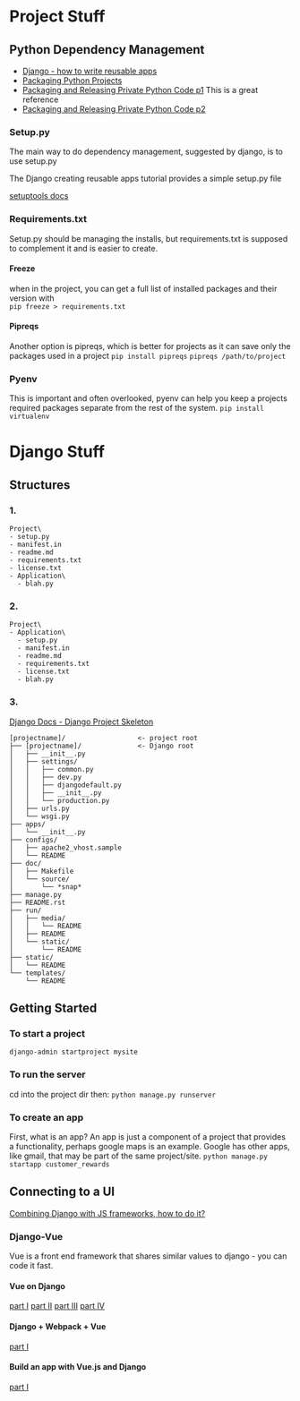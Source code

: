 # Project Stuff
## Python Dependency Management
- [Django - how to write reusable apps](https://docs.djangoproject.com/en/2.0/intro/reusable-apps/)
- [Packaging Python Projects](http://alexanderwaldin.github.io/packaging-python-project.html)
- [Packaging and Releasing Private Python Code p1](https://www.eventbrite.com/engineering/packaging-and-releasing-private-python-code-pt-1/) This is a great reference
- [Packaging and Releasing Private Python Code p2](https://www.eventbrite.com/engineering/packaging-and-releasing-private-python-code-pt-2/)

### Setup.py
The main way to do dependency management, suggested by django, is to use setup.py

The Django creating reusable apps tutorial provides a simple setup.py file

[setuptools docs](https://setuptools.readthedocs.io/en/latest/)

### Requirements.txt
Setup.py should be managing the installs, but requirements.txt is supposed to complement it and is easier to create.

#### Freeze
when in the project, you can get a full list of installed packages and their version with    
`pip freeze > requirements.txt`

#### Pipreqs
Another option is pipreqs, which is better for projects as it can save only the packages used in a project
`pip install pipreqs`
`pipreqs /path/to/project`

### Pyenv
This is important and often overlooked, pyenv can help you keep a projects required packages separate from the rest of the system.
`pip install virtualenv`

# Django Stuff
## Structures
### 1.
```
Project\
- setup.py
- manifest.in
- readme.md
- requirements.txt
- license.txt
- Application\
  - blah.py
```

### 2.
```
Project\
- Application\
  - setup.py
  - manifest.in
  - readme.md
  - requirements.txt
  - license.txt
  - blah.py
```

### 3.
[Django Docs - Django Project Skeleton](http://django-project-skeleton.readthedocs.io/en/latest/structure.html)
```
[projectname]/                  <- project root
├── [projectname]/              <- Django root
│   ├── __init__.py
│   ├── settings/
│   │   ├── common.py
│   │   ├── dev.py
│   │   ├── djangodefault.py
│   │   ├── __init__.py
│   │   └── production.py
│   ├── urls.py
│   └── wsgi.py
├── apps/
│   └── __init__.py
├── configs/
│   ├── apache2_vhost.sample
│   └── README
├── doc/
│   ├── Makefile
│   └── source/
│       └── *snap*
├── manage.py
├── README.rst
├── run/
│   ├── media/
│   │   └── README
│   ├── README
│   └── static/
│       └── README
├── static/
│   └── README
└── templates/
    └── README
```

## Getting Started
### To start a project
`django-admin startproject mysite`

### To run the server
cd into the project dir then:
`python manage.py runserver`

### To create an app
First, what is an app? An app is just a component of a project that provides a functionality, perhaps google maps is an
example. Google has other apps, like gmail, that may be part of the same project/site.
`python manage.py startapp customer_rewards`

## Connecting to a UI
[Combining Django with JS frameworks, how to do it?](https://www.reddit.com/r/django/comments/5dsjbv/combining_django_with_js_frameworks_how_do_you_do/)

### Django-Vue
Vue is a front end framework that shares similar values to django - you can code it fast.

#### Vue on Django
[part I](https://dev.to/rpalo/vue-on-django-part-1)
[part II](https://dev.to/rpalo/vue-on-django-part-2)
[part III](https://dev.to/rpalo/vue-on-django-part-3)
[part IV](https://dev.to/rpalo/vue-on-django-part-4)

#### Django + Webpack + Vue
[part I](https://ariera.github.io/2017/09/26/django-webpack-vue-js-setting-up-a-new-project-that-s-easy-to-develop-and-deploy-part-1.html)

#### Build an app with Vue.js and Django
[part I](https://scotch.io/bar-talk/build-an-app-with-vuejs-and-django-part-one)